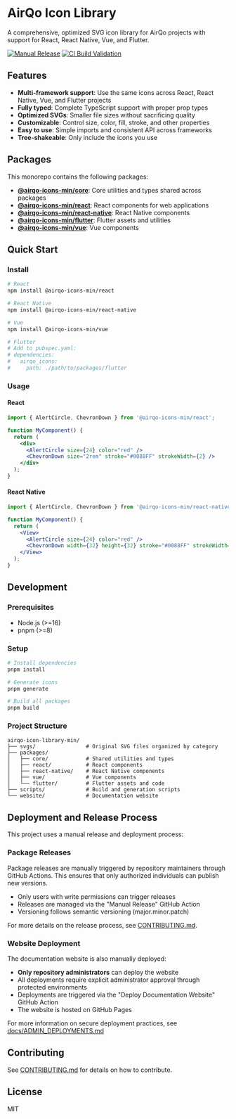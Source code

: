 # AirQo Icon Library

A comprehensive, optimized SVG icon library for AirQo projects with support for React, React Native, Vue, and Flutter.

[![Manual Release](https://github.com/OchiengPaul442/airqo-icon-library-min/actions/workflows/manual-release.yml/badge.svg)](https://github.com/OchiengPaul442/airqo-icon-library-min/actions/workflows/manual-release.yml)
[![CI Build Validation](https://github.com/OchiengPaul442/airqo-icon-library-min/actions/workflows/ci.yml/badge.svg)](https://github.com/OchiengPaul442/airqo-icon-library-min/actions/workflows/ci.yml)

## Features

- **Multi-framework support**: Use the same icons across React, React Native, Vue, and Flutter projects
- **Fully typed**: Complete TypeScript support with proper prop types
- **Optimized SVGs**: Smaller file sizes without sacrificing quality
- **Customizable**: Control size, color, fill, stroke, and other properties
- **Easy to use**: Simple imports and consistent API across frameworks
- **Tree-shakeable**: Only include the icons you use

## Packages

This monorepo contains the following packages:

- **[@airqo-icons-min/core](./packages/core/README.md)**: Core utilities and types shared across packages
- **[@airqo-icons-min/react](./packages/react/README.md)**: React components for web applications
- **[@airqo-icons-min/react-native](./packages/react-native/README.md)**: React Native components
- **[@airqo-icons-min/flutter](./packages/flutter/README.md)**: Flutter assets and utilities
- **[@airqo-icons-min/vue](./packages/vue/README.md)**: Vue components

## Quick Start

### Install

```bash
# React
npm install @airqo-icons-min/react

# React Native
npm install @airqo-icons-min/react-native

# Vue
npm install @airqo-icons-min/vue

# Flutter
# Add to pubspec.yaml:
# dependencies:
#   airqo_icons:
#     path: ./path/to/packages/flutter
```

### Usage

#### React

```jsx
import { AlertCircle, ChevronDown } from '@airqo-icons-min/react';

function MyComponent() {
  return (
    <div>
      <AlertCircle size={24} color="red" />
      <ChevronDown size="2rem" stroke="#0088FF" strokeWidth={2} />
    </div>
  );
}
```

#### React Native

```jsx
import { AlertCircle, ChevronDown } from '@airqo-icons-min/react-native';

function MyComponent() {
  return (
    <View>
      <AlertCircle size={24} color="red" />
      <ChevronDown width={32} height={32} stroke="#0088FF" strokeWidth={2} />
    </View>
  );
}
```

## Development

### Prerequisites

- Node.js (>=16)
- pnpm (>=8)

### Setup

```bash
# Install dependencies
pnpm install

# Generate icons
pnpm generate

# Build all packages
pnpm build
```

### Project Structure

```
airqo-icon-library-min/
├── svgs/                # Original SVG files organized by category
├── packages/
│   ├── core/            # Shared utilities and types
│   ├── react/           # React components
│   ├── react-native/    # React Native components
│   ├── vue/             # Vue components
│   └── flutter/         # Flutter assets and code
├── scripts/             # Build and generation scripts
└── website/             # Documentation website
```

## Deployment and Release Process

This project uses a manual release and deployment process:

### Package Releases

Package releases are manually triggered by repository maintainers through GitHub Actions. This ensures that only authorized individuals can publish new versions.

- Only users with write permissions can trigger releases
- Releases are managed via the "Manual Release" GitHub Action
- Versioning follows semantic versioning (major.minor.patch)

For more details on the release process, see [CONTRIBUTING.md](./CONTRIBUTING.md).

### Website Deployment

The documentation website is also manually deployed:

- **Only repository administrators** can deploy the website
- All deployments require explicit administrator approval through protected environments
- Deployments are triggered via the "Deploy Documentation Website" GitHub Action
- The website is hosted on GitHub Pages

For more information on secure deployment practices, see [docs/ADMIN_DEPLOYMENTS.md](./docs/ADMIN_DEPLOYMENTS.md)

## Contributing

See [CONTRIBUTING.md](./CONTRIBUTING.md) for details on how to contribute.

## License

MIT
